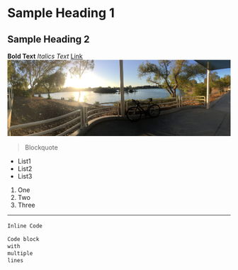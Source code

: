 # Sample Heading 1
## Sample Heading 2
**Bold Text**
*Italics Text*
[Link](https://google.com)
![Image](https://github.com/ashishjayamohan/cse15l-lab-reports/blob/main/Images/screenshot.JPG?raw=true)

> Blockquote

* List1
* List2
* List3

1. One
2. Two
3. Three

***

`Inline Code`

```
Code block
with
multiple
lines
```